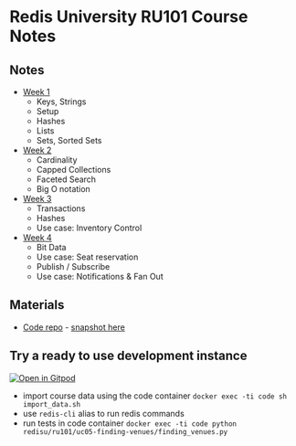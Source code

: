 # Redis University RU101 Course Notes


## Notes
- [Week 1](Week-1.md)
    - Keys, Strings
    - Setup
    - Hashes
    - Lists
    - Sets, Sorted Sets
- [Week 2](Week-2.md)
    - Cardinality
    - Capped Collections
    - Faceted Search
    - Big O notation
- [Week 3](Week-3.md)
    - Transactions
    - Hashes
    - Use case: Inventory Control
- [Week 4](Week-4.md)
    - Bit Data
    - Use case: Seat reservation
    - Publish / Subscribe
    - Use case: Notifications & Fan Out
    

## Materials
- [Code repo](https://github.com/redislabs-training/ru101) - [snapshot here](code/redisu/)

## Try a ready to use development instance
[![Open in Gitpod](https://gitpod.io/button/open-in-gitpod.svg)](https://gitpod.io/#https://github.com/ovimihai/redis-ru101-course-notes)
- import course data using the code container
    `docker exec -ti code sh import_data.sh`
- use `redis-cli` alias to run redis commands
- run tests in code container
    `docker exec -ti code python redisu/ru101/uc05-finding-venues/finding_venues.py`
